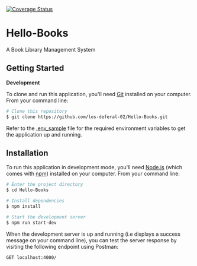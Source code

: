 [![Coverage Status](https://coveralls.io/repos/github/los-deferal-02/Hello-Books/badge.svg?branch=develop)](https://coveralls.io/github/los-deferal-02/Hello-Books?branch=develop)

# Hello-Books

A Book Library Management System

## Getting Started

**Development**

To clone and run this application, you'll need [Git](https://git-scm.com) installed on your computer. From your command line:

```bash
# Clone this repository
$ git clone https://github.com/los-deferal-02/Hello-Books.git
```

Refer to the [.env_sample](.env_sample) file for the required environment variables to get the application up and running.

## Installation

To run this application in development mode, you'll need [Node.js](https://nodejs.org/en/download/) (which comes with [npm](http://npmjs.com)) installed on your computer. From your command line:

```bash
# Enter the project directory
$ cd Hello-Books

# Install dependencies
$ npm install

# Start the development server
$ npm run start-dev

```

When the development server is up and running (i.e displays a success message on your command line), you can test the server response by visiting the following endpoint using Postman:

`GET localhost:4000/`
